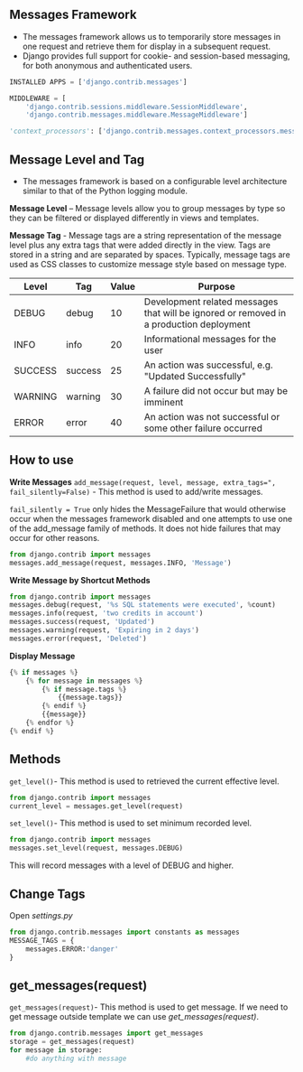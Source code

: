 ## Messages Framework

* The messages framework allows us to temporarily store messages in one request and retrieve them for display in a subsequent request.
* Django provides full support for cookie- and session-based messaging, for both anonymous and authenticated users.

```python
INSTALLED APPS = ['django.contrib.messages']
```

```python
MIDDLEWARE = [
    'django.contrib.sessions.middleware.SessionMiddleware',
    'django.contrib.messages.middleware.MessageMiddleware']
```

```python
'context_processors': ['django.contrib.messages.context_processors.messages']
```

## Message Level and Tag

* The messages framework is based on a configurable level architecture similar to that of the Python logging module.

**Message Level** – Message levels allow you to group messages by type so they can be filtered or displayed differently in views and templates.

**Message Tag** - Message tags are a string representation of the message level plus any extra tags that were added directly in the view. Tags are stored in a string and are separated by spaces. Typically, message tags are used as CSS classes to customize message style based on message type.

|  Level        | Tag        | Value         | Purpose                                         |
|---------------|------------|---------------|-------------------------------------------------|
| DEBUG         | debug      | 10            | Development related messages that will be ignored or removed in a production deployment       |
| INFO          | info       | 20            | Informational messages for the user      |
| SUCCESS       | success    | 25            | An action was successful, e.g. "Updated Successfully"      |
| WARNING       | warning    | 30            | A failure did not occur but may be imminent                  |
| ERROR         | error      | 40            | An action was not successful or some other failure occurred       |

## How to use

**Write Messages**
`add_message(request, level, message, extra_tags=", fail_silently=False)` - This method is used to add/write messages.

`fail_silently = True` only hides the MessageFailure that would otherwise occur when the messages framework disabled and one attempts to use one of the add_message family of methods. It does not hide failures that may occur for other reasons.

```python
from django.contrib import messages
messages.add_message(request, messages.INFO, 'Message')
```

**Write Message by Shortcut Methods**
```python
from django.contrib import messages
messages.debug(request, '%s SQL statements were executed', %count)
messages.info(request, 'two credits in account')
messages.success(request, 'Updated')
messages.warning(request, 'Expiring in 2 days')
messages.error(request, 'Deleted')
```

**Display Message**
```python
{% if messages %}
    {% for message in messages %}
        {% if message.tags %}
            {{message.tags}}
        {% endif %}
        {{message}}
    {% endfor %}
{% endif %}
```

## Methods

`get_level()`- This method is used to retrieved the current effective level.
```python
from django.contrib import messages
current_level = messages.get_level(request)
```


`set_level()`- This method is used to set minimum recorded level.
```python
from django.contrib import messages
messages.set_level(request, messages.DEBUG)
```
This will record messages with a level of DEBUG and higher.

## Change Tags

Open *settings.py*
```python
from django.contrib.messages import constants as messages
MESSAGE_TAGS = {
    messages.ERROR:'danger'
}
```

## get_messages(request)

`get_messages(request)`- This method is used to get message. If we need to get message outside template we can use *get_messages(request)*.
```python
from django.contrib.messages import get_messages
storage = get_messages(request)
for message in storage:
    #do anything with message
```